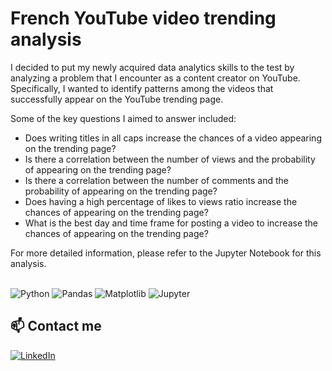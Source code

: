 # French YouTube video trending analysis

I decided to put my newly acquired data analytics skills to the test by analyzing a problem that I encounter as a content creator on YouTube. Specifically, I wanted to identify patterns among the videos that successfully appear on the YouTube trending page.

Some of the key questions I aimed to answer included:

- Does writing titles in all caps increase the chances of a video appearing on the trending page?
- Is there a correlation between the number of views and the probability of appearing on the trending page?
- Is there a correlation between the number of comments and the probability of appearing on the trending page?
- Does having a high percentage of likes to views ratio increase the chances of appearing on the trending page?
- What is the best day and time frame for posting a video to increase the chances of appearing on the trending page?

For more detailed information, please refer to the Jupyter Notebook for this analysis.

<p>
  <br>
  <img alt="Python" src="https://img.shields.io/badge/python-306998.svg?style=for-the-badge&logo=python&logoColor=white"/>
  <img alt="Pandas" src="https://img.shields.io/badge/pandas-%23150458.svg?style=for-the-badge&logo=pandas&logoColor=white"/>
  <img alt="Matplotlib" src="https://img.shields.io/badge/Matplotlib-%23ffffff.svg?style=for-the-badge&logo=Matplotlib&logoColor=black"/>
  <img alt="Jupyter" src="https://img.shields.io/badge/Jupyter-F37626.svg?style=for-the-badge&logo=Jupyter&logoColor=white"/>
</p>

## 📫 Contact me
<p>
<a href="https://www.linkedin.com/in/skanderboudawara/">
<img alt="LinkedIn" src="https://img.shields.io/badge/linkedin-%230077B5.svg?style=for-the-badge&logo=linkedin&logoColor=white"/>
</a> 
<br>
</p>
